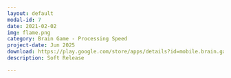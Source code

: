 ```yaml
---
layout: default
modal-id: 7
date: 2021-02-02
img: flame.png
category: Brain Game - Processing Speed
project-date: Jun 2025
download: https://play.google.com/store/apps/details?id=mobile.brain.games.flame
description: Soft Release

---
```

